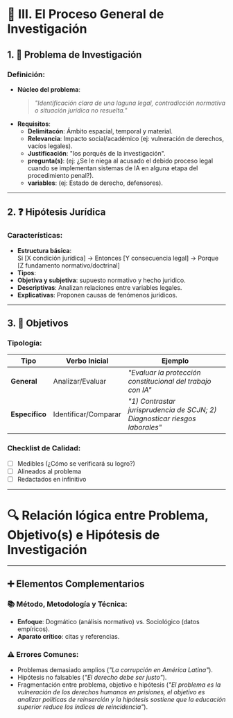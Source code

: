 # 📝 III. El Proceso General de Investigación  

## 1. 🎯 **Problema de Investigación**  
### Definición:  
- **Núcleo del problema**:  
  > *"Identificación clara de una laguna legal, contradicción normativa o situación jurídica no resuelta."*  
- **Requisitos**:  
  - **Delimitacón**: Ámbito espacial, temporal y material.  
  - **Relevancia**: Impacto social/académico (ej: vulneración de derechos, vacíos legales).
  - **Justificación**: "los porqués de la investigación".
  - **pregunta(s)**: (ej: ¿Se le niega al acusado el debido proceso legal cuando se implementan sistemas de IA en alguna etapa del procedimiento penal?).
  - **variables**: (ej: Estado de derecho, defensores).
---
## 2. ❓ **Hipótesis Jurídica**  
### Características:  
- **Estructura básica**:  
Si [X condición jurídica] → Entonces [Y consecuencia legal] → Porque [Z fundamento normativo/doctrinal]
- **Tipos**:
- **Objetiva y subjetiva**: supuesto normativo y hecho juridico.
- **Descriptivas**: Analizan relaciones entre variables legales.  
- **Explicativas**: Proponen causas de fenómenos jurídicos.  
---

## 3. 🎯 **Objetivos**  
### Tipología:  
| Tipo          | Verbo Inicial | Ejemplo                                  |  
|---------------|---------------|------------------------------------------|  
| **General**   | Analizar/Evaluar | *"Evaluar la protección constitucional del trabajo con IA"* |  
| **Específico**| Identificar/Comparar | *"1) Contrastar jurisprudencia de SCJN; 2) Diagnosticar riesgos laborales"* |  

### Checklist de Calidad:  
- [ ] Medibles (¿Cómo se verificará su logro?)  
- [ ] Alineados al problema  
- [ ] Redactados en infinitivo  

---
# 🔍 Relación lógica entre Problema, Objetivo(s) e Hipótesis de Investigación
---
## ➕ **Elementos Complementarios**  
### 📚 **Método, Metodología y Técnica**:  
- **Enfoque**: Dogmático (análisis normativo) vs. Sociológico (datos empíricos).  
- **Aparato crítico**: citas y referencias.    

### ⚠️ **Errores Comunes**:  
- Problemas demasiado amplios (*"La corrupción en América Latina"*).  
- Hipótesis no falsables (*"El derecho debe ser justo"*).
- Fragmentación entre problema, objetivo e hipótesis (*"El problema es la vulneración de los derechos humanos en prisiones, el objetivo es analizar políticas de reinserción y la hipótesis sostiene que la educación superior reduce los índices de reincidencia"*).



